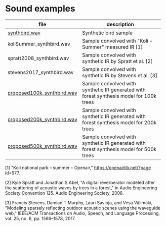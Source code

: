 # Sound examples

|file|description|
|---|---|
|[synthbird.wav](/synthbird.wav)               |Synthetic bird sample|
koliSummer_synthbird.wav     |Sample convolved with "Koli - Summer" measured IR [1]|
spratt2008_synthbird.wav     |Sample convolved with synthetic IR by Spratt et al. [2]|
stevens2017_synthbird.wav    |Sample convolved with synthetic IR by Stevens et al. [3]|
[proposed100k_synthbird.wav](https://github.com/microsoft/Forest_IR_synthesis/blob/main/examples/proposed100k_synthbird.wav)   |Sample convolved with synthetic IR generated with forest synthesis model for 100k trees|
[proposed200k_synthbird.wav](https://github.com/microsoft/Forest_IR_synthesis/blob/main/examples/proposed200k_synthbird.wav)   |Sample convolved with synthetic IR generated with forest synthesis model for 200k trees|
[proposed500k_synthbird.wav](https://github.com/microsoft/Forest_IR_synthesis/blob/main/examples/proposed500k_synthbird.wav)   |Sample convolved with synthetic IR generated with forest synthesis model for 500k trees|

[1] "Koli national park – summer – Openair," https://openairlib.net/?page id=577.

[2] Kyle Spratt and Jonathan S Abel, "A digital reverberator modeled after the scattering of acoustic waves by trees in a forest," in Audio Engineering Society Convention 125. Audio Engineering Society, 2008.

[3] Francis Stevens, Damian T Murphy, Lauri Savioja, and Vesa Välimäki, "Modeling sparsely reflecting outdoor acoustic scenes using the waveguide web," IEEE/ACM Transactions on Audio, Speech, and Language Processing, vol. 25, no. 8, pp. 1566–1578, 2017.
